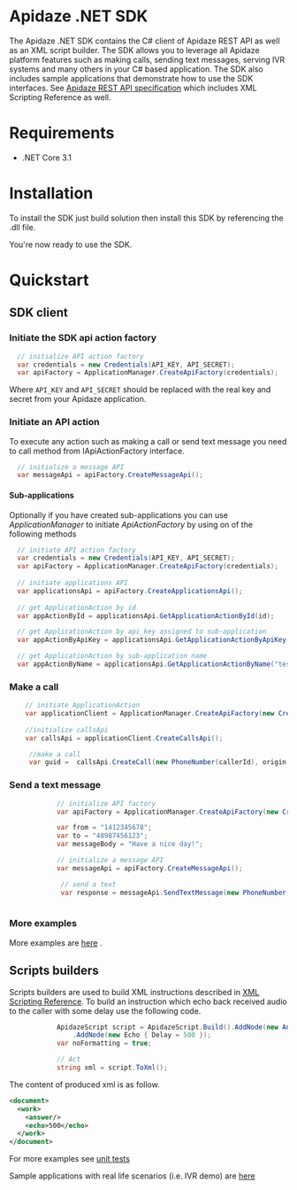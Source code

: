 # Apidaze .NET SDK

The Apidaze .NET SDK contains the C# client of Apidaze REST API as well as an XML script builder.
The SDK allows you to leverage all Apidaze platform features such as making calls, sending text messages, serving IVR systems and many others in your C# based application.
The SDK also includes sample applications that demonstrate how to use the SDK interfaces.
See [Apidaze REST API specification](https://apidocs.voipinnovations.com) which includes XML Scripting Reference as well.

# Requirements
- .NET Core 3.1

# Installation

To install the SDK just build solution then install this SDK by referencing the .dll file.

You're now ready to use the SDK.

# Quickstart

## SDK client

### Initiate the SDK api action factory

```csharp
  // initialize API action factory
  var credentials = new Credentials(API_KEY, API_SECRET);
  var apiFactory = ApplicationManager.CreateApiFactory(credentials);
```

Where `API_KEY` and `API_SECRET` should be replaced with the real key and secret from your Apidaze application.

### Initiate an API action
To execute any action such as making a call or send text message you need to call method from IApiActionFactory interface. 

```csharp
  // initialize a message API
  var messageApi = apiFactory.CreateMessageApi();
```

#### Sub-applications
Optionally if you have created sub-applications you can use *ApplicationManager* to initiate *ApiActionFactory* by using on of the following methods

```csharp
  // initiate API action factory
  var credentials = new Credentials(API_KEY, API_SECRET);
  var apiFactory = ApplicationManager.CreateApiFactory(credentials);
  
  // initiate applications API
  var applicationsApi = apiFactory.CreateApplicationsApi();
  
  // get ApplicationAction by id 
  var appActionById = applicationsApi.GetApplicationActionById(id);

  // get ApplicationAction by api_key assigned to sub-application
  var appActionByApiKey = applicationsApi.GetApplicationActionByApiKey("apiKey");

  // get ApplicationAction by sub-application name 
  var appActionByName = applicationsApi.GetApplicationActionByName("testName");
```

### Make a call


```csharp
    // initiate ApplicationAction
    var applicationClient = ApplicationManager.CreateApiFactory(new Credentials(apiKey, apiSecret));
  
    //initialize callsApi
    var callsApi = applicationClient.CreateCallsApi();

     //make a call
     var guid =  callsApi.CreateCall(new PhoneNumber(callerId), origin, destination, CallType.NUMBER);
```

### Send a text message

```csharp
            // initialize API factory
            var apiFactory = ApplicationManager.CreateApiFactory(new Credentials(apiKey, apiSecret));

            var from = "1412345678";
            var to = "48987456123";
            var messageBody = "Have a nice day!";

            // initialize a message API
            var messageApi = apiFactory.CreateMessageApi();

             // send a text
             var response = messageApi.SendTextMessage(new PhoneNumber(from), new PhoneNumber(to), messageBody);
             
```

### More examples
More examples are [here](https://github.com/apidaze/sdk-dotnet/tree/master/Apidaze.SDK.Tests.Integration) .

## Scripts builders

Scripts builders are used to build XML instructions described in [XML Scripting Reference](https://apidocs.voipinnovations.com).
To build an instruction which echo back received audio to the caller with some delay use the following code.
```csharp
            ApidazeScript script = ApidazeScript.Build().AddNode(new Answer())
                .AddNode(new Echo { Delay = 500 });
            var noFormatting = true;

            // Act
            string xml = script.ToXml();
``` 
The content of produced xml is as follow.
```xml
<document>
  <work>
    <answer/>
    <echo>500</echo>
  </work>
</document>
``` 

For more examples see [unit tests](https://github.com/apidaze/sdk-dotnet/tree/master/Apidaze.SDK.Tests.Unit/ScriptsBuilders)

Sample applications with real life scenarios (i.e. IVR demo) are [here](https://github.com/apidaze/sdk-dotnet/tree/master/Apidaze.SDK.Tests.Integration/IvrExample)